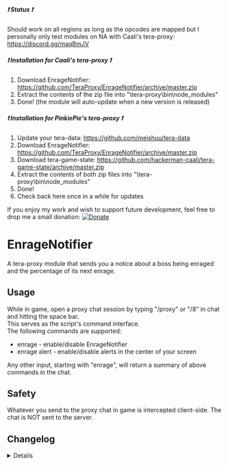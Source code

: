 ##### :heavy_exclamation_mark: Status :heavy_exclamation_mark:
Should work on all regions as long as the opcodes are mapped but I personally only test modules on NA with Caali's tera-proxy: https://discord.gg/maqBmJV  

##### :heavy_exclamation_mark: Installation for Caali's tera-proxy :heavy_exclamation_mark:
1) Download EnrageNotifier: https://github.com/TeraProxy/EnrageNotifier/archive/master.zip
2) Extract the contents of the zip file into "\tera-proxy\bin\node_modules\"
3) Done! (the module will auto-update when a new version is released)

##### :heavy_exclamation_mark: Installation for PinkiePie's tera-proxy :heavy_exclamation_mark:
1) Update your tera-data: https://github.com/meishuu/tera-data
2) Download EnrageNotifier: https://github.com/TeraProxy/EnrageNotifier/archive/master.zip
3) Download tera-game-state: https://github.com/hackerman-caali/tera-game-state/archive/master.zip
4) Extract the contents of both zip files into "\tera-proxy\bin\node_modules\"
5) Done!
6) Check back here once in a while for updates 

If you enjoy my work and wish to support future development, feel free to drop me a small donation: [![Donate](https://www.paypalobjects.com/webstatic/en_US/i/buttons/PP_logo_h_100x26.png)](https://www.paypal.com/cgi-bin/webscr?cmd=_donations&business=A3KBZUCSEQ5RJ&lc=US&item_name=TeraProxy&curency_code=USD&no_note=1&no_shipping=1&currency_code=USD&bn=PP%2dDonationsBF%3abtn_donate_SM%2egif%3aNonHosted)
  
# EnrageNotifier
A tera-proxy module that sends you a notice about a boss being enraged and the percentage of its next enrage.  

## Usage
While in game, open a proxy chat session by typing "/proxy" or "/8" in chat and hitting the space bar.  
This serves as the script's command interface.  
The following commands are supported:  
  
* enrage - enable/disable EnrageNotifier  
* enrage alert - enable/disable alerts in the center of your screen  
  
Any other input, starting with "enrage", will return a summary of above commands in the chat.

## Safety
Whatever you send to the proxy chat in game is intercepted client-side. The chat is NOT sent to the server.

## Changelog
<details>

### 1.1.3
* [*] Fixed issues with 64-bit HP and conversions (thx Pinkie!)
* [*] Slight performance optimization
### 1.1.2
* [+] Rewrote code to use Caali's "tera-game-state" module in order to reduce overhead
* [+] Now supports auto-updating via Caali's tera-proxy
### 1.1.1
* [*] Updated hook versions for compatibility with the latest Tera-Proxy programs
### 1.1.0
* [+] Added "alert" option and command
* [*] Full conversion to Pinkie Pie's command module which is now a requirement
### 1.0.0
* [~] Initial Release

</details>